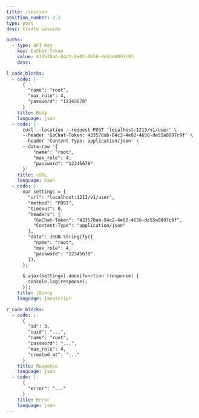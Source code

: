 ```yaml
---
title: /session
position_number: 2.1
type: post
desc: Create session

auths:
  - type: API Key
    key: GoChat-Token
    value: 433578ab-84c2-4e02-4656-de55a8097c9f
    desc:

l_code_blocks:
  - code: |-
      {
        "name": "root",
        "max_role": 4,
        "password": "12345678"
      }
    title: Body
    language: json
  - code: |-
      curl --location --request POST 'localhost:1213/v1/user' \
      --header 'GoChat-Token: 433578ab-84c2-4e02-4656-de55a8097c9f' \
      --header 'Content-Type: application/json' \
      --data-raw '{
          "name": "root",
          "max_role": 4,
          "password": "12345678"
      }'
    title: cURL
    language: bash
  - code: |-
      var settings = {
        "url": "localhost:1213/v1/user",
        "method": "POST",
        "timeout": 0,
        "headers": {
          "GoChat-Token": "433578ab-84c2-4e02-4656-de55a8097c9f",
          "Content-Type": "application/json"
        },
        "data": JSON.stringify({
          "name": "root",
          "max_role": 4,
          "password": "12345678"
        }),
      };

      $.ajax(settings).done(function (response) {
        console.log(response);
      });
    title: jQuery
    language: javascript

r_code_blocks:
  - code: |-
      {
        "id": 3,
        "uuid": "...",
        "name": "root",
        "password": "...",
        "max_role": 4,
        "created_at": "..."
      }
    title: Response
    language: json
  - code: |-
      {
        "error": "..."
      }
    title: Error
    language: json
---
```



